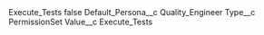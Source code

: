 <?xml version="1.0" encoding="UTF-8"?>
<CustomMetadata xmlns="http://soap.sforce.com/2006/04/metadata" xmlns:xsi="http://www.w3.org/2001/XMLSchema-instance" xmlns:xsd="http://www.w3.org/2001/XMLSchema">
    <label>Execute_Tests</label>
    <protected>false</protected>
    <values>
        <field>Default_Persona__c</field>
        <value xsi:type="xsd:string">Quality_Engineer</value>
    </values>
    <values>
        <field>Type__c</field>
        <value xsi:type="xsd:string">PermissionSet</value>
    </values>
    <values>
        <field>Value__c</field>
        <value xsi:type="xsd:string">Execute_Tests</value>
    </values>
</CustomMetadata>
